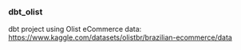 ### dbt_olist

dbt project using Olist eCommerce data: https://www.kaggle.com/datasets/olistbr/brazilian-ecommerce/data